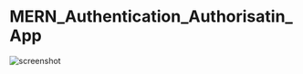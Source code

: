 ﻿# MERN_Authentication_Authorisatin_App
![screenshot](https://github.com/naXeerrehman/MERN_Authentication_Authorisation_App/blob/main/Screenshot%202024-12-24%20153221.png)

